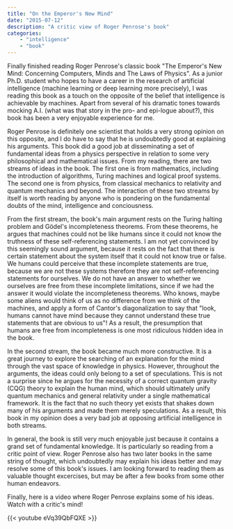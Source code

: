```yaml
---
title: "On the Emperor's New Mind"
date: "2015-07-12"
description: "A critic view of Roger Penrose's book"
categories:
    - "intelligence"
    - "book"
---
```


Finally finished reading Roger Penrose's classic book "The Emperor's New Mind: Concerning Computers, Minds and The Laws of Physics". As a junior Ph.D. student who hopes to have a career in the research of artificial intelligence (machine learning or deep learning more precisely), I was reading this book as a touch on the opposite of the belief that intelligence is achievable by machines. Apart from several of his dramatic tones towards mocking A.I. (what was that story in the pro- and epi-logue about?), this book has been a very enjoyable experience for me.

Roger Penrose is definitely one scientist that holds a very strong opinion on this opposite, and I do have to say that he is undoubtedly good at explaining his arguments. This book did a good job at disseminating a set of fundamental ideas from a physics perspective in relation to some very philosophical and mathematical issues. From my reading, there are two streams of ideas in the book. The first one is from mathematics, including the introduction of algorithms, Turing machines and logical proof systems. The second one is from physics, from classical mechanics to relativity and quantum mechanics and beyond. The interaction of these two streams by itself is worth reading by anyone who is pondering on the fundamental doubts of the mind, intelligence and conciousness.

From the first stream, the book's main argument rests on the Turing halting problem and Gödel's incompleteness theorems. From these theorems, he argues that machines could not be like humans since it could not know the truthness of these self-referencing statements. I am not yet convinced by this seemingly sound argument, because it rests on the fact that there is certain statement about the system itself that it could not know true or false. We humans could perceive that these incomplete statements are true, because we are not these systems therefore they are not self-referencing statements for ourselves. We do not have an answer to whether we ourselves are free from these incomplete limitations, since if we had the answer it would violate the incompleteness theorems. Who knows, maybe some aliens would think of us as no difference from we think of the machines, and apply a form of Cantor's diagonalization to say that "look, humans cannot have mind because they cannot understand these true statements that are obvious to us"! As a result, the presumption that humans are free from incompleteness is one most ridiculous hidden idea in the book.

In the second stream, the book became much more constructive. It is a great journey to explore the searching of an explanation for the mind through the vast space of knowledge in physics. However, throughout the arguments, the ideas could only belong to a set of speculations. This is not a surprise since he argues for the necessity of a correct quantum gravity (CQG) theory to explain the human mind, which should ultimately unify quantum mechanics and general relativity under a single mathematical framework. It is the fact that no such theory yet exists that shakes down many of his arguments and made them merely speculations. As a result, this book in my opinion does a very bad job at opposing artificial intelligence in both streams.

In general, the book is still very much enjoyable just because it contains a grand set of fundamental knowledge. It is particularly so reading from a critic point of view. Roger Penrose also has two later books in the same string of thought, which undoubtedly may explain his ideas better and may resolve some of this book's issues. I am looking forward to reading them as valuable thought excercises, but may be after a few books from some other human endeavors.

Finally, here is a video where Roger Penrose explains some of his ideas. Watch with a critic's mind!

{{< youtube eVq39QbFQXE >}}

